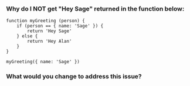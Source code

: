 ### Why do I NOT get "Hey Sage" returned in the function below:

    function myGreeting (person) {
        if (person == { name: 'Sage' }) {
            return 'Hey Sage'
        } else {
            return 'Hey Alan'
        }
    }

    myGreeting({ name: 'Sage' })


### What would you change to address this issue?